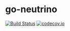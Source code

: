 # go-neutrino

[![Build Status](https://travis-ci.org/Morras/go-neutrino.svg?branch=travis_integration)](https://travis-ci.org/Morras/go-neutrino)
[![codecov.io](http://codecov.io/github/Morras/go-neutrino/coverage.svg?branch=travis_integration)](http://codecov.io/github/Morras/go-neutrino?branch=travis_integration)
